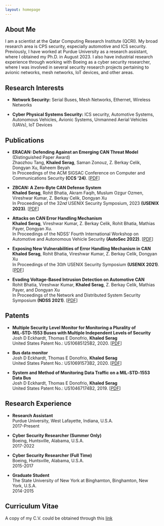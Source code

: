 ```yaml
---
layout: homepage
---
```


## About Me

I am a scientist at the Qatar Computing Research Institute (QCRI). My broad research area is CPS security, especially automotive and ICS security.
Previously, I have worked at Purdue University as a research assistant, where I obtained my Ph.D. in August 2023. I also have industrial research experience through working with Boeing as a cyber security researcher, where I was involved in several security research projects pertaining to avionic networks, mesh networks, IoT devices, and other areas. 


## Research Interests

- **Network Security:** Serial Buses, Mesh Networks, Ethernet, Wireless Networks

- **Cyber Physical Systems Security:** ICS security, Automotive Systems, Autonomous Vehicles, Avionic Systems, Unmanned Aerial Vehicles (UAVs), IoT Devices 


## Publications

- **ERACAN: Defending Against an Emerging CAN Threat Model** (Distinguished Paper Award)
  <br>
  Zhaozhou Tang, **Khaled Serag**, Saman Zonouz, Z. Berkay Celik, Dongyan Xu, Raheem Beyah
  <br>
  In Proceedings of the ACM SIGSAC Conference on Computer and Communications Security **(CCS ’24)**. [[PDF](https://khaled-alsharif.github.io/assets/ERACAN-2.pdf)]

- **ZBCAN: A Zero‑Byte CAN Defense System**
  <br>
  **Khaled Serag**, Rohit Bhatia, Akram Faqih, Muslum Ozgur Ozmen, Vireshwar Kumar, Z.
Berkay Celik, Dongyan Xu
  <br>
   In Proceedings of the 32𝑛𝑑 USENIX Security Symposium, 2023 **(USENIX 2023)**. [[PDF](https://khaled-alsharif.github.io/assets/ZBCAN.pdf)] 
  <br>

- **Attacks on CAN Error Handling Mechanism**
  <br>
   **Khaled Serag**, Vireshwar Kumar, Z. Berkay Celik, Rohit Bhatia, Mathias Payer, Dongyan Xu.
  <br>
  In Proceedings of the NDSS’ Fourth International Workshop on Automotive and Autonomous Vehicle Security **(AutoSec 2022)**. [[PDF](https://www.ndss-symposium.org/wp-content/uploads/autosec2022_23013_paper.pdf)] 
  
- **Exposing New Vulnerabilities of Error Handling Mechanism in CAN**
  <br>
  **Khaled Serag**, Rohit Bhatia, Vireshwar Kumar, Z. Berkay Celik, Dongyan Xu
  <br>
  In Proceedings of the 30𝑡ℎ USENIX Security Symposium **(USENIX 2021)**. [[PDF](https://www.usenix.org/system/files/sec21-serag.pdf)] 
  
  
- **Evading Voltage‑Based Intrusion Detection on Automotive CAN**
  <br>
  Rohit Bhatia, Vireshwar Kumar, **Khaled Serag**, Z. Berkay Celik, Mathias
Payer, and Dongyan Xu
  <br>
  In Proceedings of the Network and Distributed System Security Symposium **(NDSS 2021)**. [[PDF](https://www.ndss-symposium.org/wp-content/uploads/ndss2021_6B-1_23013_paper.pdf)] 

## Patents
- **Multiple Security Level Monitor for Monitoring a Plurality of MIL‑STD‑1553 Buses with Multiple Independent Levels of Security**
  <br>
  Josh D Eckhardt, Thomas E Donofrio, **Khaled Serag** 
  <br>
  United States Patent No.: US10685125B2, 2020. [[PDF](https://patentimages.storage.googleapis.com/aa/c3/2a/441f7951e27072/US10685125.pdf)] 


- **Bus data monitor**
  <br>
  Josh D Eckhardt, Thomas E Donofrio, **Khaled Serag** 
  <br>
  United States Patent No.: US10691573B2, 2020. [[PDF](https://patentimages.storage.googleapis.com/0c/ac/60/8f05f6c2dd22fa/US10691573.pdf)] 
  
- **System and Method of Monitoring Data Traffic on a MIL‑STD‑1553 Data Bus**
  <br>
  Josh D Eckhardt, Thomas E Donofrio, **Khaled Serag** 
  <br>
United States Patent No.: US10467174B2, 2019. [[PDF](https://patentimages.storage.googleapis.com/1a/aa/d6/377fb195718e8d/US10467174.pdf)]   


## Research Experience

- **Research Assistant**
  <br>
Purdue University, West Lafayette, Indiana, U.S.A.
  <br>
  2017-Present

- **Cyber Security Researcher (Summer Only)**
  <br>
Boeing, Huntsville, Alabama, U.S.A.
  <br>
  2017-2022

- **Cyber Security Researcher (Full Time)**
  <br>
Boeing, Huntsville, Alabama, U.S.A.
  <br>
  2015-2017
  
- **Graduate Student**
  <br>
The State University of New York at Binghamton, Binghamton, New York, U.S.A.
  <br>
  2014-2015
  
  
## Curriculum Vitae
A copy of my C.V. could be obtained through this [link](assets/KhaledSerag.pdf)
  
